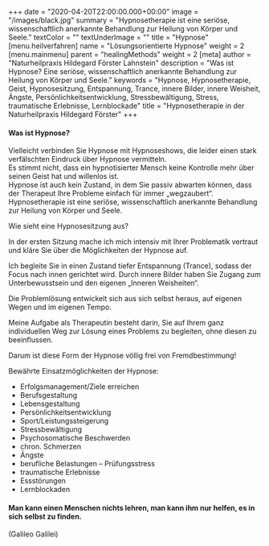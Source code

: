 +++
date = "2020-04-20T22:00:00.000+00:00"
image = "/images/black.jpg"
summary = "Hypnosetherapie ist eine seriöse, wissenschaftlich anerkannte Behandlung zur Heilung von Körper und Seele."
textColor = ""
textUnderImage = ""
title = "Hypnose"
[menu.heilverfahren]
name = "Lösungsorientierte Hypnose"
weight = 2
[menu.mainmenu]
parent = "healingMethods"
weight = 2
[meta]
author = "Naturheilpraxis Hildegard Förster Lahnstein"
description = "Was ist Hypnose? Eine seriöse, wissenschaftlich anerkannte Behandlung zur Heilung von Körper und Seele."
keywords = "Hypnose, Hypnosetherapie, Geist, Hypnosesitzung, Entspannung, Trance, innere Bilder, innere Weisheit, Ängste, Persönlichkeitsentwicklung, Stressbewältigung, Stress, traumatische Erlebnisse, Lernblockade"
title = "Hypnosetherapie in der Naturheilpraxis Hildegard Förster"
+++
#### Was ist Hypnose?

Vielleicht verbinden Sie Hypnose mit Hypnoseshows, die leider einen stark verfälschten Eindruck über Hypnose vermitteln.  
Es stimmt nicht, dass ein hypnotisierter Mensch keine Kontrolle mehr über seinen Geist hat und willenlos ist.  
Hypnose ist auch kein Zustand, in dem Sie passiv abwarten können, dass der Therapeut Ihre Probleme einfach für immer „wegzaubert“.  
Hypnosetherapie ist eine seriöse, wissenschaftlich anerkannte Behandlung zur Heilung von Körper und Seele.

Wie sieht eine Hypnosesitzung aus?

In der ersten Sitzung mache ich mich intensiv mit Ihrer Problematik vertraut und kläre Sie über die Möglichkeiten der Hypnose auf.

Ich begleite Sie in einen Zustand tiefer Entspannung (Trance), sodass der Focus nach innen gerichtet wird. Durch innere Bilder haben Sie Zugang zum Unterbewusstsein und den eigenen „Inneren Weisheiten“.

Die Problemlösung entwickelt sich aus sich selbst heraus, auf eigenen Wegen und im eigenen Tempo.

Meine Aufgabe als Therapeutin besteht darin, Sie auf Ihrem ganz individuellen Weg zur Lösung eines Problems zu begleiten, ohne diesen zu beeinflussen.

Darum ist diese Form der Hypnose völlig frei von Fremdbestimmung!

Bewährte Einsatzmöglichkeiten der Hypnose:

* Erfolgsmanagement/Ziele erreichen
* Berufsgestaltung
* Lebensgestaltung
* Persönlichkeitsentwicklung
* Sport/Leistungssteigerung
* Stressbewältigung
* Psychosomatische Beschwerden
* chron. Schmerzen
* Ängste
* berufliche Belastungen – Prüfungsstress
* traumatische Erlebnisse
* Essstörungen
* Lernblockaden

#### Man kann einen Menschen nichts lehren, man kann ihm nur helfen, es in sich selbst zu finden.

(Galileo Galilei)